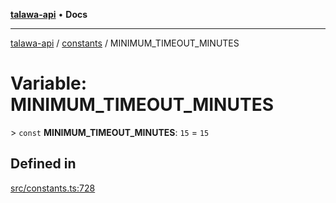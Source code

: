 [**talawa-api**](../../README.md) • **Docs**

***

[talawa-api](../../modules.md) / [constants](../README.md) / MINIMUM\_TIMEOUT\_MINUTES

# Variable: MINIMUM\_TIMEOUT\_MINUTES

\> `const` **MINIMUM\_TIMEOUT\_MINUTES**: `15` = `15`

## Defined in

[src/constants.ts:728](https://github.com/PalisadoesFoundation/talawa-api/blob/4a88fe62b20ebda9653c55ae8d39d6c6fac8831f/src/constants.ts#L728)
